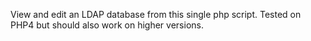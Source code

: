 View and edit an LDAP database from this single php script. Tested on PHP4 but should also work on higher versions.
